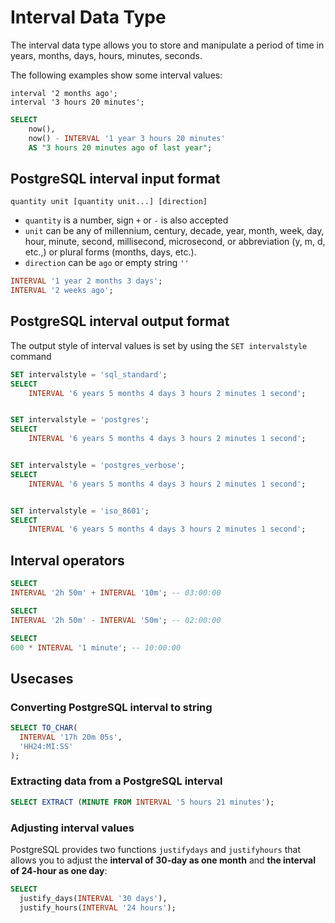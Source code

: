 # Interval Data Type

The interval data type allows you to store and manipulate a period of time in years, months, days, hours, minutes, seconds.

The following  examples show some interval values:

```
interval '2 months ago';
interval '3 hours 20 minutes';
```

```sql
SELECT
	now(),
	now() - INTERVAL '1 year 3 hours 20 minutes' 
    AS "3 hours 20 minutes ago of last year";
```

## PostgreSQL interval input format

```
quantity unit [quantity unit...] [direction]
```

- `quantity` is a number, sign `+` or `-` is also accepted
- `unit` can be any of millennium, century, decade, year, month, week, day, hour, minute, second, millisecond, microsecond, or abbreviation (y, m, d, etc.,) or plural forms (months, days, etc.).
- `direction` can be `ago` or empty string `''`

```sql
INTERVAL '1 year 2 months 3 days';
INTERVAL '2 weeks ago';
```

## PostgreSQL interval output format

The output style of interval values is set by using the `SET intervalstyle` command

```sql
SET intervalstyle = 'sql_standard';
SELECT
	INTERVAL '6 years 5 months 4 days 3 hours 2 minutes 1 second';


SET intervalstyle = 'postgres';
SELECT
	INTERVAL '6 years 5 months 4 days 3 hours 2 minutes 1 second';


SET intervalstyle = 'postgres_verbose';
SELECT
	INTERVAL '6 years 5 months 4 days 3 hours 2 minutes 1 second';


SET intervalstyle = 'iso_8601';
SELECT
	INTERVAL '6 years 5 months 4 days 3 hours 2 minutes 1 second';
```

## Interval operators

```sql
SELECT
INTERVAL '2h 50m' + INTERVAL '10m'; -- 03:00:00

SELECT
INTERVAL '2h 50m' - INTERVAL '50m'; -- 02:00:00

SELECT
600 * INTERVAL '1 minute'; -- 10:00:00
```

## Usecases

### Converting PostgreSQL interval to string

```sql
SELECT TO_CHAR(
  INTERVAL '17h 20m 05s',
  'HH24:MI:SS'
);
```

### Extracting data from a PostgreSQL interval

```sql
SELECT EXTRACT (MINUTE FROM INTERVAL '5 hours 21 minutes');
```

### Adjusting interval values

PostgreSQL provides two functions `justifydays` and `justifyhours` that allows you to adjust the **interval of 30-day as one month** and **the interval of 24-hour as one day**:

```sql
SELECT
  justify_days(INTERVAL '30 days'),
  justify_hours(INTERVAL '24 hours');
```
